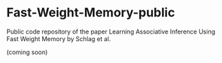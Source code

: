 # Fast-Weight-Memory-public
Public code repository of the paper Learning Associative Inference Using Fast Weight Memory by Schlag et al.

(coming soon)
